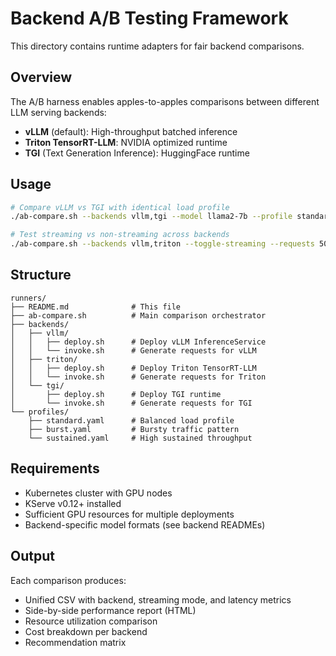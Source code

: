 # Backend A/B Testing Framework

This directory contains runtime adapters for fair backend comparisons.

## Overview

The A/B harness enables apples-to-apples comparisons between different LLM serving backends:
- **vLLM** (default): High-throughput batched inference  
- **Triton TensorRT-LLM**: NVIDIA optimized runtime
- **TGI** (Text Generation Inference): HuggingFace runtime

## Usage

```bash
# Compare vLLM vs TGI with identical load profile
./ab-compare.sh --backends vllm,tgi --model llama2-7b --profile standard

# Test streaming vs non-streaming across backends  
./ab-compare.sh --backends vllm,triton --toggle-streaming --requests 500
```

## Structure

```
runners/
├── README.md              # This file
├── ab-compare.sh          # Main comparison orchestrator
├── backends/
│   ├── vllm/
│   │   ├── deploy.sh      # Deploy vLLM InferenceService
│   │   └── invoke.sh      # Generate requests for vLLM
│   ├── triton/
│   │   ├── deploy.sh      # Deploy Triton TensorRT-LLM
│   │   └── invoke.sh      # Generate requests for Triton
│   └── tgi/
│       ├── deploy.sh      # Deploy TGI runtime
│       └── invoke.sh      # Generate requests for TGI
└── profiles/
    ├── standard.yaml      # Balanced load profile
    ├── burst.yaml         # Bursty traffic pattern
    └── sustained.yaml     # High sustained throughput
```

## Requirements

- Kubernetes cluster with GPU nodes
- KServe v0.12+ installed
- Sufficient GPU resources for multiple deployments
- Backend-specific model formats (see backend READMEs)

## Output

Each comparison produces:
- Unified CSV with backend, streaming mode, and latency metrics
- Side-by-side performance report (HTML)
- Resource utilization comparison
- Cost breakdown per backend
- Recommendation matrix